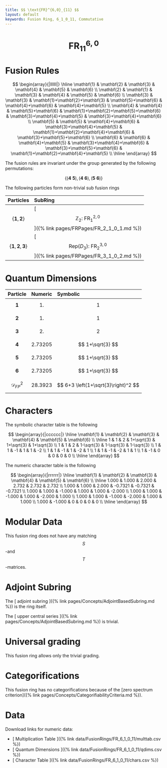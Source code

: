 ```yaml
---
title: $$ \text{FR}^{6,0}_{11} $$
layout: default
keywords: Fusion Ring, 6_1_0_11, Commutative
---
```

# $$ \text{FR}^{6,0}_{11} $$


# Fusion Rules

$$
\begin{array}{|llllll|}
\hline
 \mathbf{1} & \mathbf{2} & \mathbf{3} & \mathbf{4} & \mathbf{5} & \mathbf{6} \\
 \mathbf{2} & \mathbf{1} & \mathbf{3} & \mathbf{4} & \mathbf{5} & \mathbf{6} \\
 \mathbf{3} & \mathbf{3} & \mathbf{1}+\mathbf{2}+\mathbf{3} & \mathbf{5}+\mathbf{6} & \mathbf{4}+\mathbf{6} & \mathbf{4}+\mathbf{5} \\
 \mathbf{4} & \mathbf{4} & \mathbf{5}+\mathbf{6} & \mathbf{1}+\mathbf{2}+\mathbf{5}+\mathbf{6} & \mathbf{3}+\mathbf{4}+\mathbf{5} & \mathbf{3}+\mathbf{4}+\mathbf{6} \\
 \mathbf{5} & \mathbf{5} & \mathbf{4}+\mathbf{6} & \mathbf{3}+\mathbf{4}+\mathbf{5} & \mathbf{1}+\mathbf{2}+\mathbf{4}+\mathbf{6} & \mathbf{3}+\mathbf{5}+\mathbf{6} \\
 \mathbf{6} & \mathbf{6} & \mathbf{4}+\mathbf{5} & \mathbf{3}+\mathbf{4}+\mathbf{6} & \mathbf{3}+\mathbf{5}+\mathbf{6} & \mathbf{1}+\mathbf{2}+\mathbf{4}+\mathbf{5} \\
\hline
\end{array}
$$


The fusion rules are invariant under the group generated by the following permutations:

$$ \{(\mathbf{4} \  \mathbf{5}), (\mathbf{4} \  \mathbf{6}), (\mathbf{5} \  \mathbf{6})\} $$


The following particles form non-trivial sub fusion rings

| Particles | SubRing |
| :------ | :------ |
| $$ \{\mathbf{1},\mathbf{2}\} $$ | [ $$ \mathbb{Z}_2:\ \text{FR}^{2,0}_{1} $$ ]({% link pages/FRPages/FR_2_1_0_1.md %}) |
| $$ \{\mathbf{1},\mathbf{2},\mathbf{3}\} $$ | [ $$ \left.\text{Rep(}D_3\right):\ \text{FR}^{3,0}_{2} $$ ]({% link pages/FRPages/FR_3_1_0_2.md %}) |

# Quantum Dimensions

| Particle | Numeric | Symbolic |
| :------ | :------ | :------ |
| $$ \mathbf{1} $$ | $$ 1. $$ | $$ 1 $$ |
| $$ \mathbf{2} $$ | $$ 1. $$ | $$ 1 $$ |
| $$ \mathbf{3} $$ | $$ 2. $$ | $$ 2 $$ |
| $$ \mathbf{4} $$ | $$ 2.73205 $$ | $$ 1+\sqrt{3} $$ |
| $$ \mathbf{5} $$ | $$ 2.73205 $$ | $$ 1+\sqrt{3} $$ |
| $$ \mathbf{6} $$ | $$ 2.73205 $$ | $$ 1+\sqrt{3} $$ |
| $$ \mathcal{D}_{FP}^2 $$ | $$ 28.3923 $$ | $$ 6+3 \left(1+\sqrt{3}\right)^2 $$ |

# Characters

The symbolic character table is the following

$$
\begin{array}{|cccccc|}
\hline
 \mathbf{1} & \mathbf{2} & \mathbf{3} & \mathbf{4} & \mathbf{5} & \mathbf{6} \\
\hline
 1 & 1 & 2 & 1+\sqrt{3} & 1+\sqrt{3} & 1+\sqrt{3} \\
 1 & 1 & 2 & 1-\sqrt{3} & 1-\sqrt{3} & 1-\sqrt{3} \\
 1 & 1 & -1 & 1 & 1 & -2 \\
 1 & 1 & -1 & 1 & -2 & 1 \\
 1 & 1 & -1 & -2 & 1 & 1 \\
 1 & -1 & 0 & 0 & 0 & 0 \\
\hline
\end{array}
$$

The numeric character table is the following

$$
\begin{array}{|rrrrrr|}
\hline
 \mathbf{1} & \mathbf{2} & \mathbf{3} & \mathbf{4} & \mathbf{5} & \mathbf{6} \\
\hline
 1.000 & 1.000 & 2.000 & 2.732 & 2.732 & 2.732 \\
 1.000 & 1.000 & 2.000 & -0.7321 & -0.7321 & -0.7321 \\
 1.000 & 1.000 & -1.000 & 1.000 & 1.000 & -2.000 \\
 1.000 & 1.000 & -1.000 & 1.000 & -2.000 & 1.000 \\
 1.000 & 1.000 & -1.000 & -2.000 & 1.000 & 1.000 \\
 1.000 & -1.000 & 0 & 0 & 0 & 0 \\
\hline
\end{array}
$$

# Modular Data

This fusion ring does not have any matching $$ S $$-and $$ T $$-matrices.

# Adjoint Subring

The [ adjoint subring ]({% link pages/Concepts/AdjointBasedSubring.md %}) is the ring itself.

The [ upper central series ]({% link pages/Concepts/AdjointBasedSubring.md %}) is trivial.

# Universal grading

This fusion ring allows only the trivial grading.

# Categorifications

This fusion ring has no categorifications because of the [zero spectrum criterion]({% link pages/Concepts/CategorifiabilityCriteria.md %}).


# Data

Download links for numeric data:

* [ Multiplication Table ]({% link data/FusionRings/FR_6_1_0_11/multtab.csv %})
* [ Quantum Dimensions ]({% link data/FusionRings/FR_6_1_0_11/qdims.csv %})
* [ Character Table ]({% link data/FusionRings/FR_6_1_0_11/chars.csv %})
